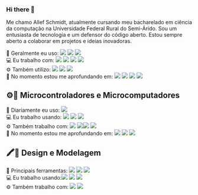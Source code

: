 ### Hi there 👋

Me chamo Allef Schmidt, atualmente cursando meu bacharelado em ciência da computação na Universidade Federal Rural do Semi-Árido. Sou um entusiasta de tecnologia e um defensor do código aberto. Estou sempre aberto a colaborar em projetos e ideias inovadoras. 

<!-- <img src=""></img> -->
🚀 Geralmente eu uso: <img src="https://img.shields.io/badge/Yarn-2C8EBB?style=for-the-badge&logo=Yarn&logoColor=white"> <img src="https://img.shields.io/badge/Visual%20Studio%20Code-007ACC?style=for-the-badge&logo=Visual%20Studio%20Code&logoColor=white"> <img src="https://img.shields.io/badge/JavaScript-323330?style=for-the-badge&logo=javascript&logoColor=F7DF1E"></img> <br>
💻 Eu trabalho com: <img src="https://img.shields.io/badge/Vue.js-4FC08D?style=for-the-badge&logo=Vue.js&logoColor=white"></img></img> <img src="https://img.shields.io/badge/PostgreSQL-4169E1?style=for-the-badge&logo=PostgreSQL&logoColor=white"></img> <img src="https://img.shields.io/badge/Express-000000?style=for-the-badge&logo=express&logoColor=white"></img> <img src="https://img.shields.io/badge/Node.js-339933?style=for-the-badge&logo=Node.js&logoColor=white"><br>
⚙️ Também utilizo:  <img src="https://img.shields.io/badge/Postman-FF6C37?style=for-the-badge&logo=Postman&logoColor=white"></img> <img src="https://img.shields.io/badge/Nuxt.js-00C58E?style=for-the-badge&logo=Nuxt.js&logoColor=white"> </img>  <img src="https://img.shields.io/badge/React_Native-4D4D4D?style=for-the-badge&logo=React&logoColor=26d9fd"></img><br>
🌱 No momento estou me aprofundando em:  <img src="https://img.shields.io/badge/firebase-ffca28?style=for-the-badge&logo=firebase&logoColor=black"> <img src="https://img.shields.io/badge/Python-3776AB?style=for-the-badge&logo=python&logoColor=white"> <img src="https://img.shields.io/badge/Electron-2B2E3A?style=for-the-badge&logo=electron&logoColor=9FEAF9"> <img src="https://img.shields.io/badge/Heroku-430098?style=for-the-badge&logo=heroku&logoColor=white"></img> <br>

<h2>⚙️📶 Microcontroladores e Microcomputadores</h2>

🚀 Diariamente eu uso: <img src="https://img.shields.io/badge/C%2B%2B-00599C?style=for-the-badge&logo=c%2B%2B&logoColor=white"></img> <br>
💻 Eu trabalho usando: <img src="https://img.shields.io/badge/Espressif-E7352C?style=for-the-badge&logo=Espressif&logoColor=white"></img> <img src="https://img.shields.io/badge/RASPBERRY%20PI-C51A4A.svg?&style=for-the-badge&logo=raspberry%20pi&logoColor=white"></img> <img src="https://img.shields.io/badge/Arduino-00979D?style=for-the-badge&logo=Arduino&logoColor=white"></img><br>
⚙️ Também trabalho com: <img src="https://img.shields.io/badge/IFTTT-000000?style=for-the-badge&logo=IFTTT&logoColor=white"> <img src="https://img.shields.io/badge/Amazon%20Alexa-00CAFF?style=for-the-badge&logo=Amazon%20Alexa&logoColor=white"></img><img src="https://img.shields.io/badge/ESPHome-D3D3D3?style=for-the-badge&logo=ESPHome&logoColor=black"></img> <img src="https://img.shields.io/badge/MQTT%20MOSQUITTO-3C5280?style=for-the-badge&logo=Eclipse%20Mosquitto&logoColor=f3771c"></img><br>
🌱 No momento estou me aprofundando em:  <img src="https://img.shields.io/badge/TensorFlow-FF6F00?style=for-the-badge&logo=TensorFlow&logoColor=white"></img> <img src="https://img.shields.io/badge/Node_RED-8F0000?style=for-the-badge&logo=Node-RED&logoColor=white"> <img src="https://img.shields.io/badge/Home%20Assistant-41BDF5?style=for-the-badge&logo=Home%20Assistant&logoColor=white"></img> <br>

<h2>🖍📐 Design e Modelagem </h2>

🚀 Principais ferramentas: <img src="https://img.shields.io/badge/Tinkercad-F24E1E?style=for-the-badge&logo=&logoColor=white"></img> <img src="https://img.shields.io/badge/Blender-F5792A?style=for-the-badge&logo=Blender&logoColor=white"></img> <img src="https://img.shields.io/badge/Eagle-df1111?style=for-the-badge&logo=Eagle&logoColor=white"></img> <br>
💻 Eu trabalho usando:<img src="https://img.shields.io/badge/Photopea-18A497?style=for-the-badge&logo=Photopea&logoColor=white"> <img src="https://img.shields.io/badge/Adobe%20Photoshop-31A8FF?style=for-the-badge&logo=Adobe%20Photoshop&logoColor=black"> <img src="https://img.shields.io/badge/Figma-F24E1E?style=for-the-badge&logo=Figma&logoColor=white"></img> <br>
⚙️ Também trabalho com: <img src="https://img.shields.io/badge/Ultimaker Cura-FF1E0D?style=for-the-badge&logo=Makerbot&logoColor=white"> <img src="https://img.shields.io/badge/LabVIEW-FFDB00?style=for-the-badge&logo=LabVIEW&logoColor=black"><br>

